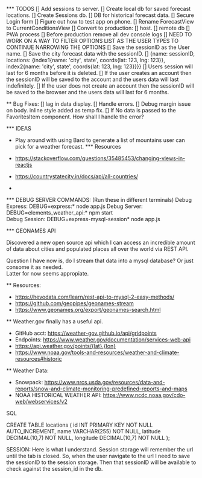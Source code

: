 *** TODOS
[] Add sessions to server.
[] Create local db for saved forecast locations.
[] Create Sessions db.
[] DB for historical forecast data.
[] Secure Login form
[] Figure out how to test app on phone.
[] Rename ForecastView to CurrentConditionsView
[] Convert to production:
    [] host.
    [] remote db
    [] PWA process
[] Before production remove all dev console logs
[] NEED TO WORK ON A WAY TO FILTER OPTIONS LIST AS THE USER TYPES TO CONTINUE NARROWING THE OPTIONS
[] Save the sessionID as the User name.
[] Save the city forecast data with the sessionID.
[] {name: sessionID, locations: {index1{name: 'city', state', coords{lat: 123, lng: 123}}, index2{name: 'city', state', coords{lat: 123, lng: 123}}}}
[] Users session will last for 6 months before it is deleted.
[] If the user creates an account then the sessionID will be saved to the account and the users data will last indefinitely.
[] If the user does not create an account then the sessionID will be saved to the browser and the users data will last for 6 months.


** Bug Fixes:
[] lag in data display.
[] Handle errors.
[] Debug margin issue on body. inline style added as temp fix.
[] If No data is passed to the FavoritesItem component. How shall I handle the error?


*** IDEAS

- Play around with using Bard to generate a list of mountains user can pick for a weather forecast.
*** Resources

- https://stackoverflow.com/questions/35485453/changing-views-in-reactjs

- https://countrystatecity.in/docs/api/all-countries/
- 

*** DEBUG SERVER COMMANDS: (Run these in different terminals)
Debug Express: DEBUG=express:* node app.js
Debug Server: DEBUG=elements_weather_api:* npm start     
Debug Session: DEBUG=express-mysql-session* node app.js     

*** GEONAMES API

Discovered a new open source api which I can access an incredible amount of data about cities and populated places all over the world via REST API.  

Question I have now is, do I stream that data into a mysql database?
Or just consome it as needed.  
Latter for now seems appropiate.

** Resources:
- https://hevodata.com/learn/rest-api-to-mysql-2-easy-methods/
- https://github.com/geopipes/geonames-stream
- https://www.geonames.org/export/geonames-search.html

** Weather.gov finally has a useful api.
- GitHub acct: https://weather-gov.github.io/api/gridpoints
- Endpoints: https://www.weather.gov/documentation/services-web-api
- https://api.weather.gov/points/{lat},{lon}
- https://www.noaa.gov/tools-and-resources/weather-and-climate-resources#historic

** Weather Data:
- Snowpack: https://www.nrcs.usda.gov/resources/data-and-reports/snow-and-climate-monitoring-predefined-reports-and-maps
- NOAA HISTORICAL WEATHER API: https://www.ncdc.noaa.gov/cdo-web/webservices/v2


SQL

CREATE TABLE locations (
  id INT PRIMARY KEY NOT NULL AUTO_INCREMENT,
  name VARCHAR(255) NOT NULL,
  latitude DECIMAL(10,7) NOT NULL,
  longitude DECIMAL(10,7) NOT NULL
);


SESSION:
Here is what I understand.  Session storage will remember the url until the tab is closed.
So, when the user navigate to the url I need to save the sessionID to the session storage.
Then that sessionID will be available to check against the session_id in the db.